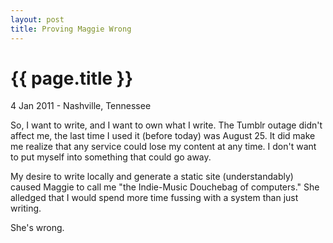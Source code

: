 ```yaml
---
layout: post
title: Proving Maggie Wrong
---
```


{{ page.title }}
================

<p class="slug">4 Jan 2011 - Nashville, Tennessee</p>

So, I want to write, and I want to own what I write. The Tumblr outage didn't affect me, the last time I used it (before today) was August 25. It did make me realize that any service could lose my content at any time. I don't want to put myself into something that could go away.

My desire to write locally and generate a static site (understandably) caused Maggie to call me "the Indie-Music Douchebag of computers." She alledged that I would spend more time fussing with a system than just writing.

She's wrong.